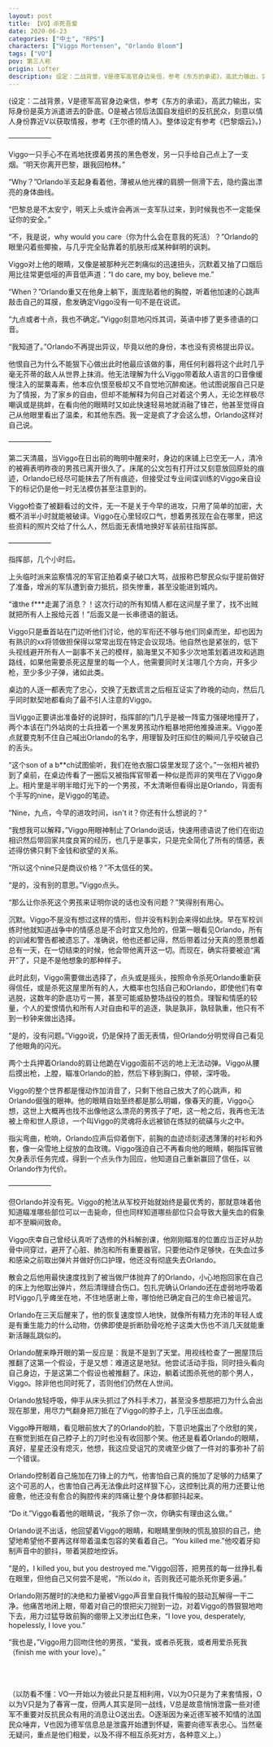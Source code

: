 ```yaml
---
layout: post
title: 【VO】杀死吾爱
date: 2020-06-23
categories: ["中土", "RPS"]
characters: ["Viggo Mortensen", "Orlando Bloom"]
tags: ["VO"]
pov: 第三人称
origin: Lofter
description: 设定：二战背景，V是德军高官身边亲信，参考《东方的承诺》，高武力输出，实际身份是英方派遣进去的卧底。O是被占领后法国自发组织的反抗民众，刻意以情人身份靠近V以获取情报，参考《王尔德的情人》。整体设定有参考《巴黎烟云》。
---
```


(设定：二战背景，V是德军高官身边亲信，参考《东方的承诺》，高武力输出，实际身份是英方派遣进去的卧底。O是被占领后法国自发组织的反抗民众，刻意以情人身份靠近V以获取情报，参考《王尔德的情人》。整体设定有参考《巴黎烟云》。)

——————

Viggo一只手心不在焉地抚摸着男孩的黑色卷发，另一只手给自己点上了一支烟。“明天你离开巴黎，跟我回柏林。”

“Why？”Orlando半支起身看着他，薄被从他光裸的肩膀一侧滑下去，隐约露出漂亮的身体曲线。

“巴黎总是不太安宁，明天上头或许会再派一支军队过来，到时候我也不一定能保证你的安全。”

“不，我是说，why would you care（你为什么会在意我的死活）？”Orlando的眼里闪着些揶揄，与几乎完全贴靠着的肌肤形成某种鲜明的讽刺。

Viggo对上他的眼睛，又像是被那种光芒刺痛似的迅速扭头，沉默着又抽了口烟后用比往常更低哑的声音低声道：“I do care, my boy, believe me.”

“When？”Orlando重又在他身上躺下，面庞贴着他的胸膛，听着他加速的心跳声敲击自己的耳膜，愈发确定Viggo没有一句不是在说谎。

“九点或者十点，我也不确定。”Viggo刻意地闪烁其词，英语中掺了更多德语的口音。

“我知道了。”Orlando不再提出异议，毕竟以他的身份，本也没有资格提出异议。

他恨自己为什么不能狠下心做出此时他最应该做的事，用任何利器将这个此时几乎毫无芥蒂的敌人从世界上抹消。他无法理解为什么Viggo带着敌人语言的口音像缓慢注入的罂粟毒素，他本应仇恨至极却又不自觉地沉醉痴迷。他试图说服自己只是为了情报，为了家乡的自由，但却不能解释为何自己对着这个男人，无论怎样极尽嘲讽或是挑衅，在看向他的眼睛时又如此快速轻易地就消融了锋芒，他甚至觉得自己从他眼里看出了温柔，和其他东西。我一定是疯了才会这么想，Orlando这样对自己说。

——————

第二天清晨，当Viggo在日出前的晦明中醒来时，身边的床铺上已空无一人，清冷的被褥表明昨夜的男孩已离开很久了。床尾的公文包有打开过又刻意放回原处的痕迹，Orlando已经尽可能抹去了所有痕迹，但接受过专业间谍训练的Viggo亲自设下的标记仍是他一时无法模仿甚至注意到的。

Viggo检查了被翻看过的文件，无一不是关于今早的进攻，只用了简单的加密，大概不消半小时就能被破译。Viggo在心里轻叹口气，想着男孩现在会在哪里，把这些资料的照片交给了什么人，然后面无表情地换好军装前往指挥部。

——————

指挥部，几个小时后。

上头临时派来监察情况的军官正拍着桌子破口大骂，战报称巴黎民众似乎提前做好了准备，增派的军队遭到奋力抵抗，损失惨重，甚至没能进到城内。

“谁the f\*\*\*走漏了消息？！这次行动的所有知情人都在这间屋子里了，找不出贼就把所有人上报给元首！”后面又是一长串德语的脏话。

Viggo只是垂首站在门边听他们讨论，他的军衔还不够与他们同桌而坐，却也因为有熟识的xx将领做担保得以常常出现在特定会议现场。他自然也是紧张的，低下头视线避开所有人一副事不关己的模样，脑海里又不知多少次地策划着进攻和逃跑路线，如果他需要杀死这屋里的每一个人，他需要同时关注哪几个方向，开多少枪，至少多少子弹，诸如此类。

桌边的人逐一都表完了忠心，交换了无数谎言之后相互证实了昨晚的动向，然后几乎同时默契地都看向了最不引人注意的Viggo。

当Viggo正要讲出准备好的说辞时，指挥部的门几乎是被一阵蛮力强硬地撞开了，两个本该在门外站岗的士兵扭着一个黑发男孩动作粗暴地把他推搡进来。Viggo差点就要克制不住自己喊出Orlando的名字，用理智及时压抑住的瞬间几乎咬破自己的舌头。

“这个son of a b\*\*ch试图偷听，我们在他衣服口袋里发现了这个。”一张相片被扔到了桌前，在桌边传看了一圈后又被指挥官带着一种似是而非的笑甩在了Viggo身上。相片里是半明半暗灯光下的一个男孩，不太清晰但看得出是Orlando，背面有个手写的nine，是Viggo的笔迹。

“Nine，九点，今早的进攻时间，isn't it？你还有什么想说的？”

“我想我可以解释，”Viggo用眼神制止了Orlando说话，快速用德语说了他们在街边相识然后带回家共度良宵的经历，也几乎是事实，只是完全简化了所有的情感，表述得仿佛只剩下金钱和欲望的关系。

“所以这个nine只是商议价格？”不太信任的笑。

“是的，没有别的意思。”Viggo点头。

“那么让你杀死这个男孩来证明你说的话也没有问题？”笑得别有用心。

沉默。Viggo不是没有想过这样的情形，但并没有料到会来得如此快。早在军校训练时他就知道战争中的情感总是不合时宜又危险的，但第一眼看见Orlando，所有的训诫和警告都被遗忘了。准确说，他也还都记得，然后带着过分天真的愿景想着总有一天，在一切结束的时候，他会带他离开这一切。而现在，确实将要被迫“离开”了，只是不是他想象的那种样子。

此时此刻，Viggo需要做出选择了，点头或是摇头，按照命令杀死Orlando重新获得信任，或是杀死这屋里所有的人，大概率也包括自己和Orlando，即使他们有幸逃脱，这数年的卧底功亏一篑，甚至可能威胁整场战役的胜负。理智和情感的较量，个人的爱恨情仇和所有人对自由和平的追逐，孰是孰非，孰轻孰重，他只有不到一秒钟来做出选择。

“是的，没有问题。”Viggo说，仍是保持了面无表情，但Orlando分明觉得自己看见了他眼角的闪光。

两个士兵押着Orlando的肩让他跪在Viggo面前不远的地上无法动弹。Viggo从腰后摸出枪，上膛，瞄准Orlando的脸，然后下移到胸口，停顿，深呼吸。

Viggo的整个世界都是慢动作加消音了，只剩下他自己放大了的心跳声，和Orlando倔强的眼神。他的眼睛自始至终都是那么明媚，像春天的鹿，Viggo心想，这世上大概再也找不出像他这么漂亮的男孩子了吧，这一枪之后，我再也无法被上帝和世人原谅，一个叫Viggo的灵魂将永远被锁在炼狱的硫磺与火之中。

指尖弯曲，枪响，Orlando应声后仰着倒下，前胸的血迹顷刻浸透薄薄的衬衫和外套，像一朵雪地上绽放的血玫瑰。Viggo强迫自己不再看向他的眼睛，朝指挥官微欠身表示任务完成，得到一个点头作为回应，他知道自己重新赢回了信任，以Orlando作为代价。

——————

但Orlando并没有死。Viggo的枪法从军校开始就始终是最优秀的，那就意味着他知道瞄准哪些部位可以一击毙命，但也同样知道哪些部位只会导致大量失血的假象却不至瞬间致命。

Viggo庆幸自己曾经认真听了选修的外科解剖课，他刚刚瞄准的位置应当正好从肋骨中间穿过，避开了心脏、肺泡和所有重要器官。只要他动作足够快，在失血过多和感染之前取出弹片并做好伤口护理，他还没有彻底失去Orlando。

散会之后他用最快速度找到了被当做尸体抛弃了的Orlando，小心地抱回家在自己的床上为他取出弹片，然后清理缝合伤口。包扎完确认Orlando还在虚弱地呼吸着时Viggo几乎瘫坐在地，不住地感谢上帝，哪怕他已确定自己的生命已被诅咒。

Orlando在三天后醒来了，他的恢复速度惊人地快，就像所有精力充沛的年轻人或是有重生能力的什么动物，仿佛即使是折断肋骨吃枪子这类大伤也不消几天就能重新活蹦乱跳似的。

Orlando醒来睁开眼的第一反应是：我是不是到了天堂。用视线检查了一圈屋顶后推翻了这第一个假设，于是又想：难道这是地狱。他尝试活动手指，同时扭头看向自己身边，于是这第二个假设也被推翻了。床边，躺着试图杀死他的那个男人，Viggo。除非他也同时死了，否则他们仍然在人世间。

Orlando放轻呼吸，伸手从床头抓过了外科手术刀，甚至没多想那把刀为什么会出现在那里，用尽力气翻身把刀抵在了Viggo的脖子上，几乎压出血痕。

Viggo睁开眼睛，看见眼前放大了的Orlando的脸，下意识地露出了个欣慰的笑，在察觉到抵在自己脖子上的刀时也没有收回那个笑。他还是看着Orlando的眼睛，真好，星星还没有熄灭，他想，我这应受诅咒的灵魂至少做了一件对的事弥补了前一个错误。

Orlando控制着自己施加在刀锋上的力气，他害怕自己真的施加了足够的力结果了这个可恶的人，也害怕自己再无法像此时这样狠下心，这控制比真的用力还要让他疲惫，他还没有愈合的胸腔传来的阵痛让整个身体都颤抖起来。

“Do it.”Viggo看着他的眼睛说，“我杀了你一次，你确实有理由这么做。”

Orlando说不出话，他回望着Viggo的眼睛，和眼睛里倒映的慌乱狼狈的自己，绝望地希望他不要再这样带着温柔包容的笑看着自己。“You killed me.”他咬着牙抑制声音中的颤抖，带着哭腔地控诉。

“是的，I killed you, but you destroyed me.”Viggo回答，把男孩的每一丝挣扎看在眼里，但他自己又何尝不是呢，“所以do it，否则我还可能杀死你更多遍。”

Orlando刚苏醒时的决绝和力量被Viggo声音里自我忏悔般的鼓动瓦解得一干二净。他痛苦地闭上眼，带着对自己的恨把尖刀抛到一边，对着Viggo的唇狠狠地吻下去，用力过猛导致前胸的绷带上又渗出红色来，“I love you, desperately, hopelessly, I love you.”

“我也是，”Viggo用力回吻住他的男孩，“爱我，或者杀死我，或者用爱杀死我（finish me with your love）。”

<br><br>

（以防看不懂：VO一开始以为彼此只是互相利用，V以为O只是为了来套情报，O以为V只是为了春宵一度，但两人其实是同一战线，V总是故意悄悄泄露一些对德军不重要对反抗民众有用的消息让O送出去。O逐渐因为亲近德军被不知情的法国民众唾弃，V也因为德军信息总是泄露开始遭到怀疑，需要向德军表忠心。当然毫无疑问，重点是他们相爱，以及不得不相互杀死对方，各种意义上。）
